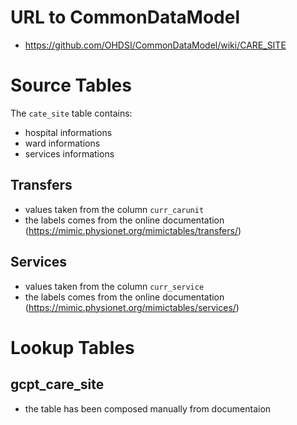 # URL to CommonDataModel
- https://github.com/OHDSI/CommonDataModel/wiki/CARE_SITE

# Source Tables
The `cate_site` table contains:
- hospital informations
- ward informations
- services informations

## Transfers

- values taken from the column `curr_carunit`
- the labels comes from the online documentation (https://mimic.physionet.org/mimictables/transfers/)

## Services

- values taken from the column `curr_service`
- the labels comes from the online documentation (https://mimic.physionet.org/mimictables/services/)

# Lookup Tables

## gcpt_care_site

- the table has been composed manually from documentaion

